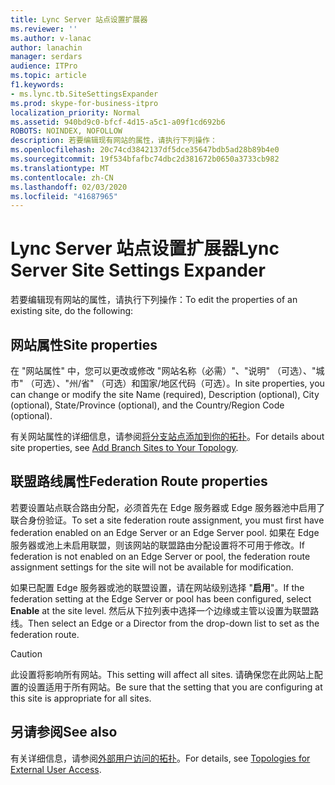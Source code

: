 ```yaml
---
title: Lync Server 站点设置扩展器
ms.reviewer: ''
ms.author: v-lanac
author: lanachin
manager: serdars
audience: ITPro
ms.topic: article
f1.keywords:
- ms.lync.tb.SiteSettingsExpander
ms.prod: skype-for-business-itpro
localization_priority: Normal
ms.assetid: 940bd9c0-bfcf-4d15-a5c1-a09f1cd692b6
ROBOTS: NOINDEX, NOFOLLOW
description: 若要编辑现有网站的属性，请执行下列操作：
ms.openlocfilehash: 20c74cd3842137df5dce35647bdb5ad28b89b4e0
ms.sourcegitcommit: 19f534bfafbc74dbc2d381672b0650a3733cb982
ms.translationtype: MT
ms.contentlocale: zh-CN
ms.lasthandoff: 02/03/2020
ms.locfileid: "41687965"
---
```

# <a name="lync-server-site-settings-expander"></a><span data-ttu-id="4d663-103">Lync Server 站点设置扩展器</span><span class="sxs-lookup"><span data-stu-id="4d663-103">Lync Server Site Settings Expander</span></span>

<span data-ttu-id="4d663-104">若要编辑现有网站的属性，请执行下列操作：</span><span class="sxs-lookup"><span data-stu-id="4d663-104">To edit the properties of an existing site, do the following:</span></span>



## <a name="site-properties"></a><span data-ttu-id="4d663-105">网站属性</span><span class="sxs-lookup"><span data-stu-id="4d663-105">Site properties</span></span>

<span data-ttu-id="4d663-106">在 "网站属性" 中，您可以更改或修改 "网站名称（必需）"、"说明" （可选）、"城市" （可选）、"州/省" （可选）和国家/地区代码（可选）。</span><span class="sxs-lookup"><span data-stu-id="4d663-106">In site properties, you can change or modify the site Name (required), Description (optional), City (optional), State/Province (optional), and the Country/Region Code (optional).</span></span>

<span data-ttu-id="4d663-107">有关网站属性的详细信息，请参阅[将分支站点添加到你的拓扑](https://technet.microsoft.com/library/b9c35fb0-0081-4aeb-8f95-ac2fcc6c3335.aspx)。</span><span class="sxs-lookup"><span data-stu-id="4d663-107">For details about site properties, see [Add Branch Sites to Your Topology](https://technet.microsoft.com/library/b9c35fb0-0081-4aeb-8f95-ac2fcc6c3335.aspx).</span></span>

## <a name="federation-route-properties"></a><span data-ttu-id="4d663-108">联盟路线属性</span><span class="sxs-lookup"><span data-stu-id="4d663-108">Federation Route properties</span></span>

<span data-ttu-id="4d663-109">若要设置站点联合路由分配，必须首先在 Edge 服务器或 Edge 服务器池中启用了联合身份验证。</span><span class="sxs-lookup"><span data-stu-id="4d663-109">To set a site federation route assignment, you must first have federation enabled on an Edge Server or an Edge Server pool.</span></span> <span data-ttu-id="4d663-110">如果在 Edge 服务器或池上未启用联盟，则该网站的联盟路由分配设置将不可用于修改。</span><span class="sxs-lookup"><span data-stu-id="4d663-110">If federation is not enabled on an Edge Server or pool, the federation route assignment settings for the site will not be available for modification.</span></span>

<span data-ttu-id="4d663-111">如果已配置 Edge 服务器或池的联盟设置，请在网站级别选择 "**启用**"。</span><span class="sxs-lookup"><span data-stu-id="4d663-111">If the federation setting at the Edge Server or pool has been configured, select **Enable** at the site level.</span></span> <span data-ttu-id="4d663-112">然后从下拉列表中选择一个边缘或主管以设置为联盟路线。</span><span class="sxs-lookup"><span data-stu-id="4d663-112">Then select an Edge or a Director from the drop-down list to set as the federation route.</span></span>

> [!CAUTION]
> <span data-ttu-id="4d663-113">此设置将影响所有网站。</span><span class="sxs-lookup"><span data-stu-id="4d663-113">This setting will affect all sites.</span></span> <span data-ttu-id="4d663-114">请确保您在此网站上配置的设置适用于所有网站。</span><span class="sxs-lookup"><span data-stu-id="4d663-114">Be sure that the setting that you are configuring at this site is appropriate for all sites.</span></span>

## <a name="see-also"></a><span data-ttu-id="4d663-115">另请参阅</span><span class="sxs-lookup"><span data-stu-id="4d663-115">See also</span></span>

<span data-ttu-id="4d663-116">有关详细信息，请参阅[外部用户访问的拓扑](https://technet.microsoft.com/library/25697446-b045-4d12-9b1c-47f694b4f224.aspx)。</span><span class="sxs-lookup"><span data-stu-id="4d663-116">For details, see [Topologies for External User Access](https://technet.microsoft.com/library/25697446-b045-4d12-9b1c-47f694b4f224.aspx).</span></span>


